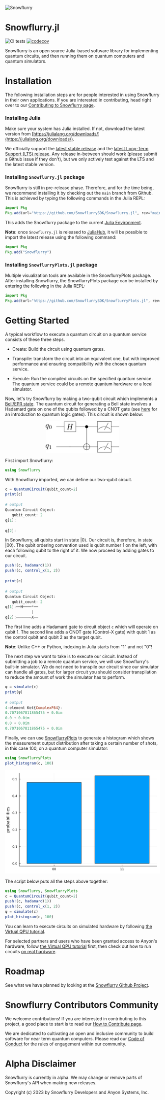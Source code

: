 ![Snowflurry](https://repository-images.githubusercontent.com/441460066/2ba724da-60e9-46a6-aa83-9df5891ea783)

# Snowflurry.jl

![CI tests](https://github.com/SnowflurrySDK/Snowflurry.jl/actions/workflows/CI.yml/badge.svg)
[![codecov](https://codecov.io/gh/SnowflurrySDK/Snowflurry.jl/branch/main/graph/badge.svg?token=OB65YO307L)](https://codecov.io/gh/SnowflurrySDK/Snowflurry.jl)

Snowflurry is an open source Julia-based software library for implementing quantum circuits, and then running them on quantum computers and quantum simulators.

# Installation

The following installation steps are for people interested in using Snowflurry in their own applications. If you are interested in contributing, head right over to our [Contributing to Snowflurry page](./CONTRIBUTING.md).

### Installing Julia

Make sure your system has Julia installed. If not, download the latest version from [https://julialang.org/downloads/](https://julialang.org/downloads/).

We officially support the [latest stable release](https://julialang.org/downloads/#current_stable_release) and the [latest Long-Term Support (LTS) release](https://julialang.org/downloads/#long_term_support_release). Any release in-between should work (please submit a Github issue if they don't), but we only actively test against the LTS and the latest stable version.

### Installing `Snowflurry.jl` package
Snowflurry is still in pre-release phase. Therefore, and for the time being, we recommend installing it by checking out the `main` branch from Github. This is achieved by typing the following commands in the Julia REPL:

```julia
import Pkg
Pkg.add(url="https://github.com/SnowflurrySDK/Snowflurry.jl", rev="main")
```
This adds the Snowflurry package to the current [Julia Environment](https://pkgdocs.julialang.org/v1/environments/).

**Note:** once `Snowflurry.jl` is released to [JuliaHub](https://https://juliahub.com/), it will be possible to import the latest release using the following command:
```julia
import Pkg
Pkg.add("Snowflurry")
```

### Installing `SnowflurryPlots.jl` package


Multiple visualization tools are available in the SnowflurryPlots package. After installing
Snowflurry, the SnowflurryPlots package can be installed by entering the following in the
Julia REPL:
```julia
import Pkg
Pkg.add(url="https://github.com/SnowflurrySDK/SnowflurryPlots.jl", rev="main")
```

# Getting Started

A typical workflow to execute a quantum circuit on a quantum service consists of these three steps.

- Create: Build the circuit using quantum gates.

- Transpile: transform the circuit into an equivalent one, but with improved performance and ensuring compatibility with the chosen quantum service.

- Execute: Run the compiled circuits on the specified quantum service. The quantum service could be a remote quantum hardware or a local simulator.

Now, let's try Snowflurry by making a two-qubit circuit which implements a [Bell/EPR state](https://en.wikipedia.org/wiki/Bell_state). The quantum circuit for generating a Bell state involves a Hadamard gate on one of the qubits followed by a CNOT gate (see [here](https://en.wikipedia.org/wiki/Quantum_logic_gate) for an introduction to quantum logic gates). This circuit is shown below:

<div style="text-align: center;">
	<img
		src="./docs/src/images/bell_circuit.svg"
		title="Bell state generator circuit"
		width="240"
	/>
</div>

First import Snowflurry:

```julia
using Snowflurry
```

With Snowflurry imported, we can define our two-qubit circuit.

```julia
c = QuantumCircuit(qubit_count=2)
print(c)

# output
Quantum Circuit Object:
   qubit_count: 2
q[1]:

q[2]:
```

In Snowflurry, all qubits start in state $\left|0\right\rangle$. Our circuit is, therefore,  in state $\left|00\right\rangle$. The qubit ordering convention used is qubit number 1 on the left, with each following qubit to the right of it. We now proceed by adding gates to our circuit.

```julia
push!(c, hadamard(1))
push!(c, control_x(1, 2))

print(c)

# output
Quantum Circuit Object:
   qubit_count: 2
q[1]:──H────*──
            |
q[2]:───────X──
```

The first line adds a Hadamard gate to circuit object `c` which will operate on qubit 1. The second line adds a CNOT gate (Control-X gate) with qubit 1 as the control qubit and qubit 2 as the target qubit.

**Note**: Unlike C++ or Python, indexing in Julia starts from "1" and not "0"!

The next step we want to take is to execute our circuit. Instead of submitting a job to a remote quantum service, we will use Snowflurry's built-in simulator. We do not need to transpile our circuit since our simulator can handle all gates, but for larger circuit you should consider transpilation to reduce the amount of work the simulator has to perform.

```julia
ψ = simulate(c)
print(ψ)

# output
4-element Ket{ComplexF64}:
0.7071067811865475 + 0.0im
0.0 + 0.0im
0.0 + 0.0im
0.7071067811865475 + 0.0im
```

Finally, we can use [SnowflurryPlots](https://github.com/SnowflurrySDK/SnowflurryPlots.jl) to generate a histogram which shows the measurement
output distribution after taking a certain number of shots, in this case 100, on a quantum
computer simulator:

```julia
using SnowflurryPlots
plot_histogram(c, 100)
```

<div style="text-align: center;">
	<img
		src="./docs/src/assets/index/index_histogram.png"
		title="Bell state generator circuit"
		width="520
		"
	/>
</div>

The script below puts all the steps above together:

```julia
using Snowflurry, SnowflurryPlots
c = QuantumCircuit(qubit_count=2)
push!(c, hadamard(1))
push!(c, control_x(1, 2))
ψ = simulate(c)
plot_histogram(c, 100)
```

You can learn to execute circuits on simulated hardware by following [the Virtual QPU tutorial](https://snowflurrysdk.github.io/Snowflurry.jl/stable/tutorials/run_circuit_virtual.html).

For selected partners and users who have been granted access to Anyon's hardware, follow [the Virtual QPU tutorial](https://snowflurrysdk.github.io/Snowflurry.jl/stable/tutorials/run_circuit_virtual.html) first, then check out how to run circuits [on real hardware](https://snowflurrysdk.github.io/Snowflurry.jl/stable/tutorials/run_circuit_anyon.html).

# Roadmap

See what we have planned by looking at the [Snowflurry Github Project](https://github.com/orgs/SnowflurrySDK/projects/1).

# Snowflurry Contributors Community

We welcome contributions! If you are interested in contributing to this project, a good place to start is to read our [How to Contribute page](./CONTRIBUTING.md).

We are dedicated to cultivating an open and inclusive community to build software for near term quantum computers. Please read our [Code of Conduct](./CODE_OF_CONDUCT.md) for the rules of engagement within our community.

# Alpha Disclaimer

Snowflurry is currently in alpha. We may change or remove parts of Snowflurry's API when making new releases.

Copyright (c) 2023 by Snowflurry Developers and Anyon Systems, Inc.
